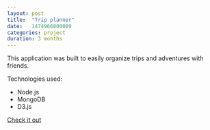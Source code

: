```yaml
---
layout: post
title:  "Trip planner"
date:   1474966800009
categories: project
duration: 3 months
---
```

This application was built to easily organize trips and adventures with friends.

Technologies used:

- Node.js
- MongoDB
- D3.js


[Check it out ](https://trips.tdevisscher.ca)